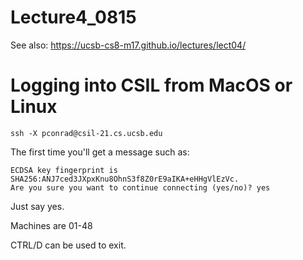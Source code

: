 # Lecture4_0815

See also:  https://ucsb-cs8-m17.github.io/lectures/lect04/

# Logging into CSIL from MacOS or Linux

```
ssh -X pconrad@csil-21.cs.ucsb.edu
```

The first time you'll get a message such as:

```
ECDSA key fingerprint is SHA256:ANJ7ced3JXpxKnu8OhnS3f8Z0rE9aIKA+eHHgVlEzVc.
Are you sure you want to continue connecting (yes/no)? yes
```

Just say yes.

Machines are 01-48

CTRL/D can be used to exit.
